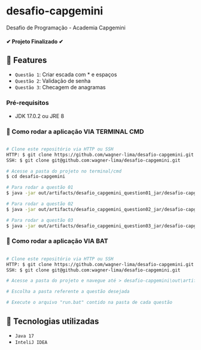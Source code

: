 # desafio-capgemini

Desafio de Programação - Academia Capgemini

<h4> 
    ✔  Projeto Finalizado ✔
</h4>

## :hammer: Features

- `Questão 1`: Criar escada com * e espaços
- `Questão 2`: Validação de senha
- `Questão 3`: Checagem de anagramas

### Pré-requisitos

- JDK 17.0.2 ou JRE 8

### 🎲 Como rodar a aplicação VIA TERMINAL CMD
```bash

# Clone este repositório via HTTP ou SSH
HTTP: $ git clone https://github.com/wagner-lima/desafio-capgemini.git
SSH: $ git clone git@github.com:wagner-lima/desafio-capgemini.git

# Acesse a pasta do projeto no terminal/cmd
$ cd desafio-capgemini

# Para rodar a questão 01
$ java -jar out/artifacts/desafio_capgemini_question01_jar/desafio-capgemini.jar

# Para rodar a questão 02
$ java -jar out/artifacts/desafio_capgemini_question02_jar/desafio-capgemini.jar

# Para rodar a questão 03
$ java -jar out/artifacts/desafio_capgemini_question03_jar/desafio-capgemini.jar
```

### 🎲 Como rodar a aplicação VIA BAT
```bash

# Clone este repositório via HTTP ou SSH
HTTP: $ git clone https://github.com/wagner-lima/desafio-capgemini.git
SSH: $ git clone git@github.com:wagner-lima/desafio-capgemini.git

# Acesse a pasta do projeto e navegue até > desafio-capgemini\out\artifacts

# Escolha a pasta referente a questão desejada

# Execute o arquivo "run.bat" contido na pasta de cada questão
```

## :hammer: Tecnologias utilizadas

- ``Java 17``
- ``InteliJ IDEA``
